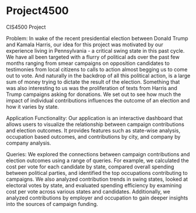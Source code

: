 # Project4500
CIS4500 Project

Problem: In wake of the recent presidential election between Donald Trump and Kamala Harris, our idea for this project was motivated by our experience living in Pennsylvania - a critical swing state in this past cycle. We have all been targeted with a flurry of political ads over the past few months ranging from smear campaigns on opposition candidates to testimonies from local citizens to calls to action almost begging us to come out to vote. And naturally in the backdrop of all this political action, is a large sum of money trying to dictate the result of the election. Something that was also interesting to us was the proliferation of texts from Harris and Trump campaigns asking for donations. We set out to see how much the impact of individual contributions influences the outcome of an election and how it varies by state.

Application Functionality: Our application is an interactive dashboard that allows users to visualize the relationship between campaign contributions and election outcomes. It provides features such as state-wise analysis, occupation based outcomes, and contributions by city, and company by company analysis. 


Queries: We explored the connections between campaign contributions and election outcomes using a range of queries. For example, we calculated the cost per vote for each candidate by state, compared overall spending between political parties, and identified the top occupations contributing to campaigns. We also analyzed contribution trends in swing states, looked at electoral votes by state, and evaluated spending efficiency by examining cost per vote across various states and candidates. Additionally, we analyzed contributions by employer and occupation to gain deeper insights into the sources of campaign funding.
